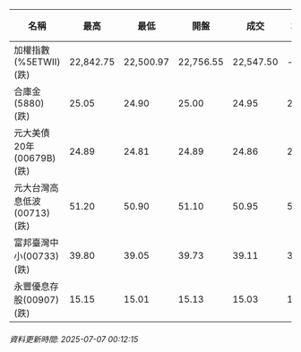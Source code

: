 | 名稱 | 最高 | 最低 | 開盤 | 成交 | 均價 | 成交金額(億) | 昨收 | 漲跌幅 | 漲跌 | 總量 | 昨量 | 振幅 |
| -------- | -------- | -------- | -------- |-------- | -------- | -------- |-------- |-------- |-------- | -------- | -------- |-------- |
|加權指數(%5ETWII) (跌)|22,842.75|22,500.97|22,756.55|22,547.50|-|3,225.77|22,712.97|0.73%|165.47|5,588,938|0|1.50%|
|合庫金(5880) (跌)|25.05|24.90|25.00|24.95|24.97|1.67|25.00|0.20%|0.05|6,674|5,586|0.60%|
|元大美債20年(00679B) (跌)|24.89|24.81|24.89|24.86|24.85|8.81|25.08|0.88%|0.22|35,441|30,094|0.32%|
|元大台灣高息低波(00713) (跌)|51.20|50.90|51.10|50.95|51.03|3.04|51.10|0.29%|0.15|5,964|6,512|0.59%|
|富邦臺灣中小(00733) (跌)|39.80|39.05|39.73|39.11|39.30|0.250|39.63|1.31%|0.52|637|1,223|1.89%|
|永豐優息存股(00907) (跌)|15.15|15.01|15.13|15.03|15.03|0.103|15.10|0.46%|0.07|683|1,496|0.93%|
###### 資料更新時間: 2025-07-07 00:12:15